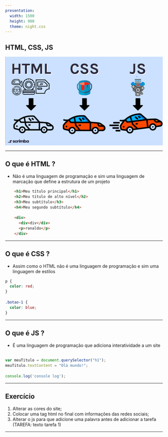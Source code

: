 ```yaml
---
presentation:
  width: 1500
  height: 900
  theme: night.css
---
```


<!-- slide -->

## HTML, CSS, JS

![HTML](./assets/img/image-1.png)

---

<!-- slide -->
## O que é HTML ?
* Não é uma linguagem de programação e sim uma linguagem de marcação que define a estrutura de um projeto

```html
    <h1>Meu título principal</h1>
    <h2>Meu título de alto nível</h2>
    <h3>Meu subtítulo</h3>
    <h4>Meu segundo subtítulo</h4>

    <div>
      <div>div</div>
      <p>ronaldo</p>
    </div>
```

---

<!-- slide -->

## O que é CSS ?

* Assim como o HTML não é uma linguagem de programação e sim uma linguagem de estilos

```CSS
p {
  color: red;
}

.botao-1 {
  color: blue;
}
```
---

<!-- slide -->

## O que é JS ?

* É uma linguagem de programação que adiciona interatividade a um site

```js

var meuTitulo = document.querySelector("h1");
meuTitulo.textContent = "Olá mundo!";

console.log('console log');

```
---

<!-- slide -->

## Exercício

1. Alterar as cores do site;
2. Colocar uma tag html no final com informações das redes sociais;
3. Alterar o js para que adicione uma palavra antes de adicionar a tarefa (TAREFA: texto tarefa 1)

---